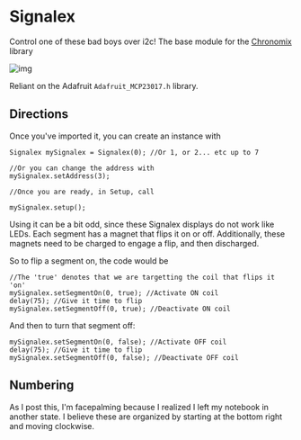 # Signalex

Control one of these bad boys over i2c!
The base module for the [Chronomix](https://github.com/krebera/Chronomix) library

![img](https://www.scoretronics.com/components/402L.jpg)

Reliant on the Adafruit `Adafruit_MCP23017.h` library. 

## Directions

Once you've imported it, you can create an instance with

```
Signalex mySignalex = Signalex(0); //Or 1, or 2... etc up to 7

//Or you can change the address with
mySignalex.setAddress(3);

//Once you are ready, in Setup, call

mySignalex.setup();
```

Using it can be a bit odd, since these Signalex displays do not work like LEDs. Each segment has a magnet that flips it on or off. Additionally, these magnets need to be charged to engage a flip, and then discharged.

So to flip a segment on, the code would be

```
//The 'true' denotes that we are targetting the coil that flips it 'on'
mySignalex.setSegmentOn(0, true); //Activate ON coil
delay(75); //Give it time to flip
mySignalex.setSegmentOff(0, true); //Deactivate ON coil
```

And then to turn that segment off:

```
mySignalex.setSegmentOn(0, false); //Activate OFF coil
delay(75); //Give it time to flip
mySignalex.setSegmentOff(0, false); //Deactivate OFF coil
```

## Numbering

As I post this, I'm facepalming because I realized I left my notebook in another state. I believe these are organized by starting at the bottom right and moving clockwise.

